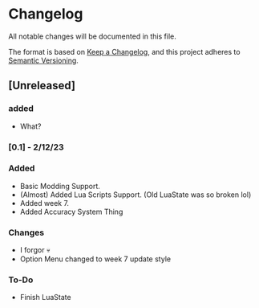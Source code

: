 # Changelog
All notable changes will be documented in this file.

The format is based on [Keep a Changelog](https://keepachangelog.com/en/1.0.0/),
and this project adheres to [Semantic Versioning](https://semver.org/spec/v2.0.0.html).

## [Unreleased]

### added
- What?

### [0.1] - 2/12/23
### Added
- Basic Modding Support. 
- (Almost) Added Lua Scripts Support. (Old LuaState was so broken lol)
- Added week 7.
- Added Accuracy System Thing
### Changes
- I forgor :skull:
- Option Menu changed to week 7 update style
### To-Do
- Finish LuaState